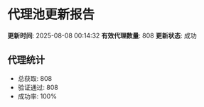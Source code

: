 # 代理池更新报告

**更新时间**: 2025-08-08 00:14:32
**有效代理数量**: 808
**更新状态**:  成功

## 代理统计
- 总获取: 808
- 验证通过: 808
- 成功率: 100%

